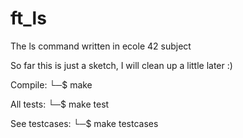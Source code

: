 # ft_ls
The ls command written in ecole 42 subject

So far this is just a sketch, I will clean up a little later :)

Compile:
└─$ make

All tests:
└─$ make test

See testcases:
└─$ make testcases